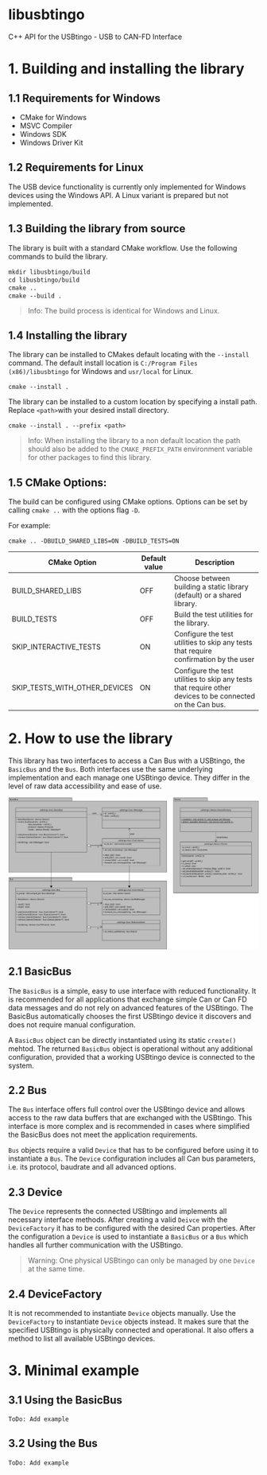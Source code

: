 # libusbtingo
C++ API for the USBtingo - USB to CAN-FD Interface

# 1. Building and installing the library
## 1.1 Requirements for Windows
- CMake for Windows
- MSVC Compiler
- Windows SDK
- Windows Driver Kit

## 1.2 Requirements for Linux
The USB device functionality is currently only implemented for Windows devices using the Windows API.
A Linux variant is prepared but not implemented.

## 1.3 Building the library from source
The library is built with a standard CMake workflow.
Use the following commands to build the library.
```
mkdir libusbtingo/build
cd libusbtingo/build
cmake ..
cmake --build .
```
> Info: The build process is identical for Windows and Linux.

## 1.4 Installing the library

The library can be installed to CMakes default locating with the `--install` command.
The default install location is `C:/Program Files (x86)/libusbtingo` for Windows and `usr/local` for Linux.
```
cmake --install .
```

The library can be installed to a custom location by specifying a install path. Replace `<path>`with your desired install directory.

```
cmake --install . --prefix <path>
```

> Info: When installing the library to a non default location the path should also be added to the `CMAKE_PREFIX_PATH` environment variable for other packages to find this library.

## 1.5 CMake Options:

The build can be configured using CMake options.
Options can be set by calling `cmake ..` with the options flag `-D`.

For example:
```
cmake .. -DBUILD_SHARED_LIBS=ON -DBUILD_TESTS=ON
```

| CMake Option | Default value | Description |
|---|---|---|
| BUILD_SHARED_LIBS | OFF | Choose between building a static library (default) or a shared library. |
| BUILD_TESTS | OFF | Build the test utilities for the library. |
| SKIP_INTERACTIVE_TESTS | ON | Configure the test utilities to skip any tests that require confirmation by the user |
| SKIP_TESTS_WITH_OTHER_DEVICES | ON | Configure the test utilities to skip any tests that require other devices to be connected on the Can bus. |



# 2. How to use the library

This library has two interfaces to access a Can Bus with a USBtingo, the `BasicBus` and the `Bus`. Both interfaces use the same underlying implementation and each manage one USBtingo device. They differ in the level of raw data accessibility and ease of use.

<img src="doc/class_diagram_simple.png" width="800"/>

## 2.1 BasicBus
The `BasicBus` is a simple, easy to use interface with reduced functionality.
It is recommended for all applications that exchange simple Can or Can FD data messages and do not rely on advanced features of the USBtingo.
The BasicBus automatically chooses the first USBtingo device it discovers and does not require manual configuration.

A `BasicBus` object can be directly instantiated using its static `create()` mehtod.
The returned `BasicBus` object is operational without any additional configuration, provided that a working USBtingo device is connected to the system.

## 2.2 Bus
The `Bus` interface offers full control over the USBtingo device and allows access to the raw data buffers that are exchanged with the USBtingo.
This interface is more complex and is recommended in cases where simplified the BasicBus does not meet the application requirements.

`Bus` objects require a valid `Device` that has to be configured before using it to instantiate a `Bus`.
The `Device` configuration includes all Can bus parameters, i.e. its protocol, baudrate and all advanced options.

## 2.3 Device
The `Device` represents the connected USBtingo and implements all necessary interface methods.
After creating a valid `Deivce` with the `DeviceFactory` it has to be configured with the desired Can properties.
After the configuration a `Device` is used to instantiate a `BasicBus` or a `Bus` which handles all further communication with the USBtingo.

> Warning: One physical USBtingo can only be managed by one `Device` at the same time.

## 2.4 DeviceFactory
It is not recommended to instantiate `Device` objects manually.
Use the `DeviceFactory` to instantiate `Device` objects instead.
It makes sure that the specified USBtingo is physically connected and operational.
It also offers a method to list all available USBtingo devices.


# 3. Minimal example

## 3.1 Using the BasicBus

```
ToDo: Add example
```

## 3.2 Using the Bus

```
ToDo: Add example
```
